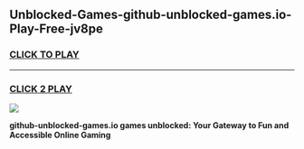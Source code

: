 
## Unblocked-Games-github-unblocked-games.io-Play-Free-jv8pe
<h3>
<a href="https://premium76.site?title=github-unblocked-games.io&ref=20A">CLICK TO PLAY</a></h3>
<hr>

<h3>
<a href="https://premium76.site?title=github-unblocked-games.io&ref=20A">CLICK 2 PLAY</a>
  
</h3>

<a href="https://premium76.site?title=github-unblocked-games.io&ref=20A"><img src="https://clearcache.store/games.png"></a>


**github-unblocked-games.io games unblocked: Your Gateway to Fun and Accessible Online Gaming**
